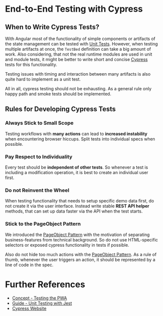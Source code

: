 <!--
kb_guide
kb_pwa
kb_everyone
kb_sync_latest_only
-->

# End-to-End Testing with Cypress

## When to Write Cypress Tests?

With Angular most of the functionality of simple components or artifacts of the state management can be tested with [Unit Tests][guide-unit-tests].
However, when testing multiple artifacts at once, the `TestBed` definition can take a big amount of work.
Also considering, that not the real runtime modules are used in unit and module tests, it might be better to write short and concise [Cypress][cypress] tests for this functionality.

Testing issues with timing and interaction between many artifacts is also quite hard to implement as a unit test.

All in all, cypress testing should not be exhausting.
As a general rule only happy path and smoke tests should be implemented.

## Rules for Developing Cypress Tests

### Always Stick to Small Scope

Testing workflows with **many actions** can lead to **increased instability** when encountering browser hiccups.
Split tests into individual specs when possible.

### Pay Respect to Individuality

Every test should be **independent of other tests**.
So whenever a test is including a modification operation, it is best to create an individual user first.

### Do not Reinvent the Wheel

When testing functionality that needs to setup specific demo data first, do not create it via the user interface.
Instead write stable **REST API helper** methods, that can set up data faster via the API when the test starts.

### Stick to the PageObject Pattern

We introduced the [PageObject Pattern][concept-testing-pageobject] with the motivation of separating business-features from technical background.
So do not use HTML-specific selectors or exposed cypress functionality in tests if possible.

Also do not hide too much actions with the [PageObject Pattern][concept-testing-pageobject].
As a rule of thumb, whenever the user triggers an action, it should be represented by a line of code in the spec.

# Further References

- [Concept - Testing the PWA][concept-testing]
- [Guide - Unit Testing with Jest][guide-unit-tests]
- [Cypress Website][cypress]

[concept-testing]: ../concepts/testing.md
[concept-testing-pageobject]: ../concepts/testing.md#pageobject-pattern
[guide-unit-tests]: ./testing-jest.md
[cypress]: https://cypress.io

